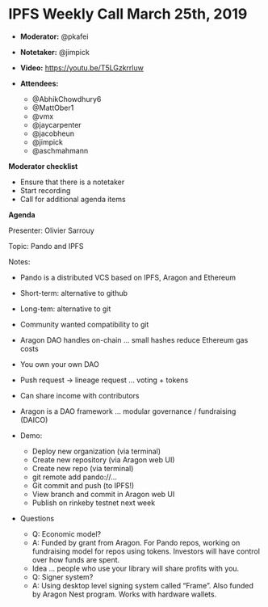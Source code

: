 # IPFS Weekly Call March 25th, 2019

-   **Moderator:** @pkafei
-   **Notetaker:** @jimpick
-   **Video:** https://youtu.be/T5LGzkrrluw
-   **Attendees:**

    -   @AbhikChowdhury6
    -   @MattOber1
    -   @vmx
    -   @jaycarpenter
    -   @jacobheun
    -   @jimpick
    -   @aschmahmann



**Moderator checklist**

-   Ensure that there is a notetaker
-   Start recording
-   Call for additional agenda items

  

**Agenda**

Presenter: Olivier Sarrouy

Topic: Pando and IPFS

Notes:

-   Pando is a distributed VCS based on IPFS, Aragon and Ethereum
-   Short-term: alternative to github
-   Long-tem: alternative to git
-   Community wanted compatibility to git
-   Aragon DAO handles on-chain … small hashes reduce Ethereum gas costs
-   You own your own DAO
-   Push request -> lineage request … voting + tokens
-   Can share income with contributors
-   Aragon is a DAO framework … modular governance / fundraising (DAICO)
-   Demo:

    -   Deploy new organization (via terminal)
    -   Create new repository (via Aragon web UI)
    -   Create new repo (via terminal)
    -   git remote add pando://…
    -   Git commit and push (to IPFS!)
    -   View branch and commit in Aragon web UI
    -   Publish on rinkeby testnet next week

-   Questions

    -   Q: Economic model?
    -   A: Funded by grant from Aragon. For Pando repos, working on fundraising model for repos using tokens. Investors will have control over how funds are spent.
    -   Idea … people who use your library will share profits with you.
    -   Q: Signer system?
    -   A: Using desktop level signing system called “Frame”. Also funded by Aragon Nest program. Works with hardware wallets.
